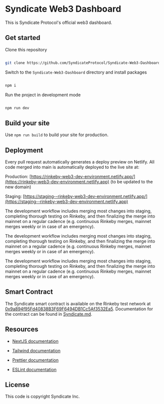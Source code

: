 # Syndicate Web3 Dashboard

This is Syndicate Protocol's official web3 dashboard.

## Get started

Clone this repository

```sh

git clone https://github.com/SyndicateProtocol/Syndicate-Web3-Dashboard.git

```

Switch to the `Syndicate-Web3-Dashboard` directory and install packages

```sh

npm i

```

Run the project in development mode

```sh

npm run dev

```

## Build your site

Use `npm run build` to build your site for production.

## Deployment

Every pull request automatically generates a deploy preview on Netlify. All code merged into main is automatically deployed to the live site at:

Production: [https://rinkeby-web3-dev-environment.netlify.app/](https://rinkeby-web3-dev-environment.netlify.app) (to be updated to the new domain)

Staging: [https://staging--rinkeby-web3-dev-environment.netlify.app/](https://staging--rinkeby-web3-dev-environment.netlify.app)

The development workflow includes merging most changes into staging, completing thorough testing on Rinkeby, and then finalizing the merge into mainnet on a regular cadence (e.g. continuous Rinkeby merges, mainnet merges weekly or in case of an emergency).

The development workflow includes merging most changes into staging, completing thorough testing on Rinkeby, and then finalizing the merge into mainnet on a regular cadence (e.g. continuous Rinkeby merges, mainnet merges weekly or in case of an emergency).

The development workflow includes merging most changes into staging, completing thorough testing on Rinkeby, and then finalizing the merge into mainnet on a regular cadence (e.g. continuous Rinkeby merges, mainnet merges weekly or in case of an emergency).

## Smart Contract

The Syndicate smart contract is available on the Rinkeby test network at [0x9a894f95Fd40838B3F69F6494DB1Cc5Af3532Ea5](https://rinkeby.etherscan.io/address/0x9a894f95Fd40838B3F69F6494DB1Cc5Af3532Ea5). Documentation for the contract can be found in [Syndicate.md](https://github.com/SyndicateProtocol/Syndicate-Web3-Dashboard/blob/main/Syndicate.md).

## Resources

- [NextJS documentation](https://nextjs.org/docs)

- [Tailwind documentation](https://tailwindcss.com/docs/what-is-tailwind/)

- [Prettier documentation](https://prettier.io/docs/en/index.html)

- [ESLint documentation](https://eslint.org/docs/user-guide/configuring)

## License

This code is copyright Syndicate Inc.
